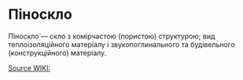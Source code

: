 # Піноскло

Піноскло́ — скло з комірчастою (пористою) структурою; вид теплоізоляційного матеріалу і звукопоглинального та будівельного (конструкційного) матеріалу.

[Source WIKI:](https://uk.wikipedia.org/wiki/%D0%9F%D1%96%D0%BD%D0%BE%D1%81%D0%BA%D0%BB%D0%BE)
